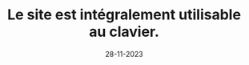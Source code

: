 ---
N: '161'
Rubrique: Navigation
title: Le site est intégralement utilisable au clavier.
detail: Le livre numérique est intégralement utilisable au clavier.
categories: [" Navigation"]
agrege: O4161-E053
opquast: '4161'
indiceebook: '53'
description: "Règle n° 053"
weight:  053
actif: '1'
layout: data
date: 28-11-2023
---